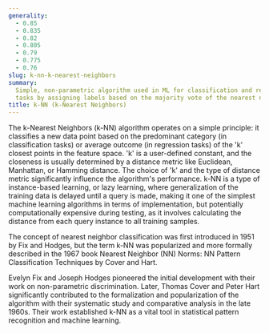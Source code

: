 ```yaml
---
generality:
  - 0.85
  - 0.835
  - 0.82
  - 0.805
  - 0.79
  - 0.775
  - 0.76
slug: k-nn-k-nearest-neighbors
summary:
  Simple, non-parametric algorithm used in ML for classification and regression
  tasks by assigning labels based on the majority vote of the nearest neighbors.
title: k-NN (k-Nearest Neighbors)
---
```


The k-Nearest Neighbors (k-NN) algorithm operates on a simple principle: it classifies a new data point based on the predominant category (in classification tasks) or average outcome (in regression tasks) of the 'k' closest points in the feature space. 'k' is a user-defined constant, and the closeness is usually determined by a distance metric like Euclidean, Manhattan, or Hamming distance. The choice of 'k' and the type of distance metric significantly influence the algorithm's performance. k-NN is a type of instance-based learning, or lazy learning, where generalization of the training data is delayed until a query is made, making it one of the simplest machine learning algorithms in terms of implementation, but potentially computationally expensive during testing, as it involves calculating the distance from each query instance to all training samples.

The concept of nearest neighbor classification was first introduced in 1951 by Fix and Hodges, but the term k-NN was popularized and more formally described in the 1967 book Nearest Neighbor (NN) Norms: NN Pattern Classification Techniques by Cover and Hart.

Evelyn Fix and Joseph Hodges pioneered the initial development with their work on non-parametric discrimination. Later, Thomas Cover and Peter Hart significantly contributed to the formalization and popularization of the algorithm with their systematic study and comparative analysis in the late 1960s. Their work established k-NN as a vital tool in statistical pattern recognition and machine learning.
